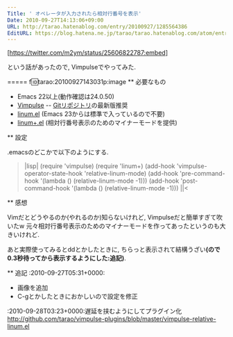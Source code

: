 ```yaml
---
Title: ' オペレータが入力されたら相対行番号を表示'
Date: 2010-09-27T14:13:06+09:00
URL: http://tarao.hatenablog.com/entry/20100927/1285564386
EditURL: https://blog.hatena.ne.jp/tarao/tarao.hatenablog.com/atom/entry/6653586347149236204
---
```


[https://twitter.com/m2ym/status/25606822787:embed]

という話があったので, Vimpulseでやってみた.

=====
f:id:tarao:20100927143031p:image
** 必要なもの

- Emacs 22以上(動作確認は24.0.50)
- <a href="http://www.emacswiki.org/emacs-es/Vimpulse">Vimpulse</a>
-- <a href="http://gitorious.org/vimpulse/vimpulse">Gitリポジトリ</a>の最新版推奨
- <a href="http://stud4.tuwien.ac.at/~e0225855/linum/linum.html">linum.el</a> (Emacs 23からは標準で入っているので不要)
- <a href="http://github.com/tarao/elisp/blob/master/linum%2B.el">linum+.el</a> (相対行番号表示のためのマイナーモードを提供)

** 設定

.emacsのどこかで以下のようにする.
>|lisp|
(require 'vimpulse)
(require 'linum+)
(add-hook 'vimpulse-operator-state-hook 'relative-linum-mode)
(add-hook 'pre-command-hook '(lambda () (relative-linum-mode -1)))
(add-hook 'post-command-hook '(lambda () (relative-linum-mode -1)))
||<

** 感想

Vimだとどうやるのか(やれるのか)知らないけれど, Vimpulseだと簡単すぎて吹いたw 元々相対行番号表示のためのマイナーモードを作ってあったというのも大きいけれど.

あと実際使ってみるとddとかしたときに, ちらっと表示されて結構うざい<b>(ので0.3秒待ってから表示するようにした:追記)</b>.

** 追記
:2010-09-27T05&#58;31+0000:<ul><li>画像を追加</li><li>C-gとかしたときにおかしいので設定を修正</li></ul>
:2010-09-28T03&#58;23+0000:遅延を挟むようにしてプラグイン化<br>http://github.com/tarao/vimpulse-plugins/blob/master/vimpulse-relative-linum.el
